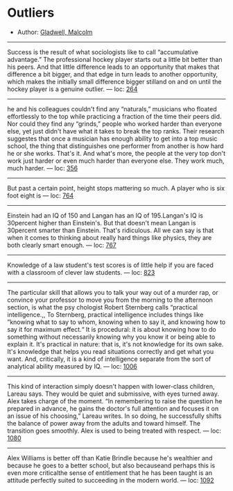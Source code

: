 # Outliers

* Author: [Gladwell, Malcolm]()









---
Success is the result of what sociologists like to call “accumulative advantage.” The professional hockey player starts out a little bit better than his peers. And that little difference leads to an opportunity that makes that difference a bit bigger, and that edge in turn leads to another opportunity, which makes the initially small difference bigger stilland on and on until the hockey player is a genuine outlier. — loc: [264]()

---
he and his colleagues couldn't find any “naturals,” musicians who floated effortlessly to the top while practicing a fraction of the time their peers did. Nor could they find any “grinds,” people who worked harder than everyone else, yet just didn't have what it takes to break the top ranks. Their research suggestes that once a musician has enough ability to get into a top music school, the thing that distinguishes one performer from another is how hard he or she works. That's it. And what's more, the people at the very top don't work just harder or even much harder than everyone else. They work much, much harder. — loc: [356]()

---
But past a certain point, height stops mattering so much. A player who is six foot eight is — loc: [764]()

---
Einstein had an IQ of 150 and Langan has an IQ of 195.Langan's IQ is 30percent higher than Einstein's. But that doesn't mean Langan is 30percent smarter than Einstein. That's ridiculous. All we can say is that when it comes to thinking about really hard things like physics, they are both clearly smart enough. — loc: [767]()

---
Knowledge of a law student's test scores is of little help if you are faced with a classroom of clever law students. — loc: [823]()

---
The particular skill that allows you to talk your way out of a murder rap, or convince your professor to move you from the morning to the afternoon section, is what the psy chologist Robert Sternberg calls “practical intelligence.,, To Sternberg, practical intelligence includes things like ”knowing what to say to whom, knowing when to say it, and knowing how to say it for maximum effect.“ It is procedural: it is about knowing how to do something without necessarily knowing why you know it or being able to explain it. It's practical in nature: that is, it's not knowledge for its own sake. It's knowledge that helps you read situations correctly and get what you want. And, critically, it is a kind of intelligence separate from the sort of analytical ability measured by IQ. — loc: [1006]()

---
This kind of interaction simply doesn't happen with lower-class children, Lareau says. They would be quiet and submissive, with eyes turned away. Alex takes charge of the moment. “In remembering to raise the question he prepared in advance, he gains the doctor's full attention and focuses it on an issue of his choosing,” Lareau writes. In so doing, he successfully shifts the balance of power away from the adults and toward himself. The transition goes smoothly. Alex is used to being treated with respect. — loc: [1080]()

---
Alex Williams is better off than Katie Brindle because he's wealthier and because he goes to a better school, but also becauseand perhaps this is even more criticalthe sense of entitlement that he has been taught is an attitude perfectly suited to succeeding in the modern world. — loc: [1092]()

